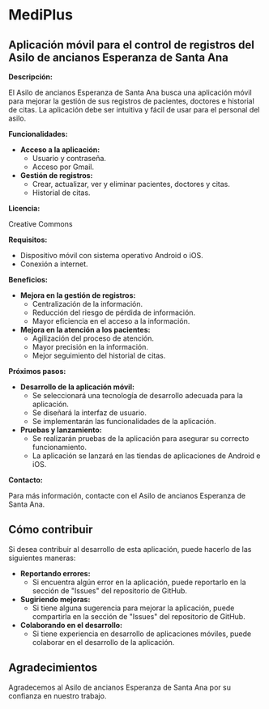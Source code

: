 # MediPlus
## Aplicación móvil para el control de registros del Asilo de ancianos Esperanza de Santa Ana

**Descripción:**

El Asilo de ancianos Esperanza de Santa Ana busca una aplicación móvil para mejorar la gestión de sus registros de pacientes, doctores e historial de citas. La aplicación debe ser intuitiva y fácil de usar para el personal del asilo.

**Funcionalidades:**

* **Acceso a la aplicación:**
    * Usuario y contraseña.
    * Acceso por Gmail.
* **Gestión de registros:**
    * Crear, actualizar, ver y eliminar pacientes, doctores y citas.
    * Historial de citas.

**Licencia:**

Creative Commons

**Requisitos:**

* Dispositivo móvil con sistema operativo Android o iOS.
* Conexión a internet.

**Beneficios:**

* **Mejora en la gestión de registros:**
    * Centralización de la información.
    * Reducción del riesgo de pérdida de información.
    * Mayor eficiencia en el acceso a la información.
* **Mejora en la atención a los pacientes:**
    * Agilización del proceso de atención.
    * Mayor precisión en la información.
    * Mejor seguimiento del historial de citas.

**Próximos pasos:**

* **Desarrollo de la aplicación móvil:**
    * Se seleccionará una tecnología de desarrollo adecuada para la aplicación.
    * Se diseñará la interfaz de usuario.
    * Se implementarán las funcionalidades de la aplicación.
* **Pruebas y lanzamiento:**
    * Se realizarán pruebas de la aplicación para asegurar su correcto funcionamiento.
    * La aplicación se lanzará en las tiendas de aplicaciones de Android e iOS.

**Contacto:**

Para más información, contacte con el Asilo de ancianos Esperanza de Santa Ana.

## Cómo contribuir

Si desea contribuir al desarrollo de esta aplicación, puede hacerlo de las siguientes maneras:

* **Reportando errores:**
    * Si encuentra algún error en la aplicación, puede reportarlo en la sección de "Issues" del repositorio de GitHub.
* **Sugiriendo mejoras:**
    * Si tiene alguna sugerencia para mejorar la aplicación, puede compartirla en la sección de "Issues" del repositorio de GitHub.
* **Colaborando en el desarrollo:**
    * Si tiene experiencia en desarrollo de aplicaciones móviles, puede colaborar en el desarrollo de la aplicación.

## Agradecimientos

Agradecemos al Asilo de ancianos Esperanza de Santa Ana por su confianza en nuestro trabajo.
